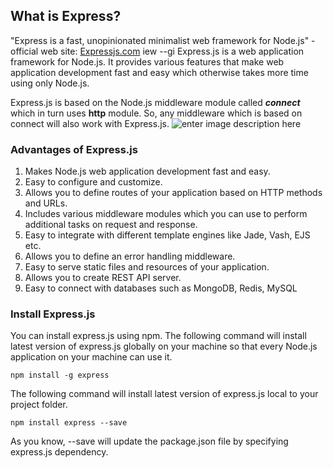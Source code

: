 ## What is Express?
"Express is a fast, unopinionated minimalist web framework for Node.js" - official web site: [Expressjs.com](https://expressjs.com/)
iew --gi
Express.js is a web application framework for Node.js. It provides various features that make web application development fast and easy which otherwise takes more time using only Node.js.

Express.js is based on the Node.js middleware module called **_connect_** which in turn uses **http** module. So, any middleware which is based on connect will also work with Express.js.
![enter image description here](https://buttercms.com/static/images/tech_banners/ExpressJS.8587dd0647ca.png)



###  Advantages of Express.js

 1. Makes Node.js web application development fast and easy.
 2. Easy to configure and customize.
 3. Allows you to define routes of your application based on HTTP methods and URLs.
 4. Includes various middleware modules which you can use to perform additional tasks on request and response.
 5. Easy to integrate with different template engines like Jade, Vash, EJS etc.
 6. Allows you to define an error handling middleware.
 7. Easy to serve static files and resources of your application.
 8. Allows you to create REST API server.
 9. Easy to connect with databases such as MongoDB, Redis, MySQL

### Install Express.js
You can install express.js using npm. The following command will install latest version of express.js globally on your machine so that every Node.js application on your machine can use it.

    npm install -g express
The following command will install latest version of express.js local to your project folder.

    npm install express --save
As you know, --save will update the package.json file by specifying express.js dependency.
